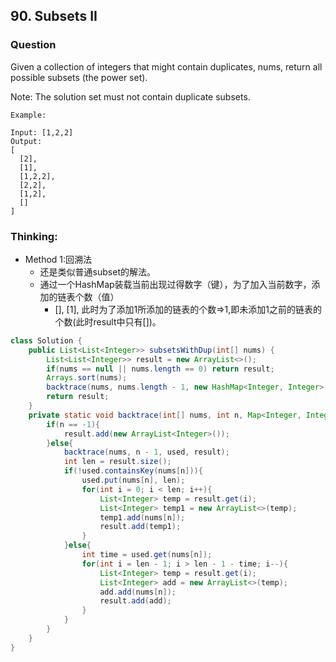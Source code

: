 ## 90. Subsets II

### Question
Given a collection of integers that might contain duplicates, nums, return all possible subsets (the power set).

Note: The solution set must not contain duplicate subsets.
```
Example:

Input: [1,2,2]
Output:
[
  [2],
  [1],
  [1,2,2],
  [2,2],
  [1,2],
  []
]
```

### Thinking:
* Method 1:回溯法
	* 还是类似普通subset的解法。
	* 通过一个HashMap装载当前出现过得数字（键），为了加入当前数字，添加的链表个数（值）
		* [], [1], 此时为了添加1所添加的链表的个数=>1,即未添加1之前的链表的个数(此时result中只有[])。

```Java
class Solution {
    public List<List<Integer>> subsetsWithDup(int[] nums) {
        List<List<Integer>> result = new ArrayList<>();
        if(nums == null || nums.length == 0) return result;
        Arrays.sort(nums);
        backtrace(nums, nums.length - 1, new HashMap<Integer, Integer>(), result);
        return result;
    }
    private static void backtrace(int[] nums, int n, Map<Integer, Integer> used, List<List<Integer>> result){
        if(n == -1){
            result.add(new ArrayList<Integer>());
        }else{
            backtrace(nums, n - 1, used, result);
            int len = result.size();
            if(!used.containsKey(nums[n])){
                used.put(nums[n], len);
                for(int i = 0; i < len; i++){
                    List<Integer> temp = result.get(i);
                    List<Integer> temp1 = new ArrayList<>(temp);
                    temp1.add(nums[n]);
                    result.add(temp1);
                }
            }else{
                int time = used.get(nums[n]);
                for(int i = len - 1; i > len - 1 - time; i--){
                    List<Integer> temp = result.get(i);
                    List<Integer> add = new ArrayList<>(temp);
                    add.add(nums[n]);
                    result.add(add);
                }
            }
        }
    }
}
```